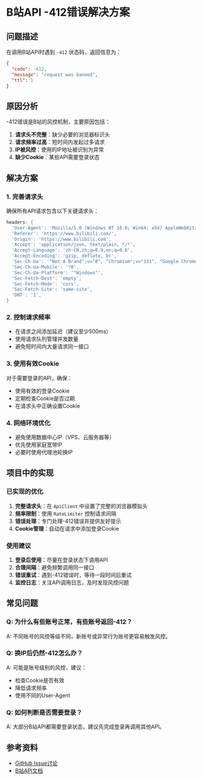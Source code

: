 # B站API -412错误解决方案

## 问题描述
在调用B站API时遇到 `-412` 状态码，返回信息为：
```json
{
  "code": -412,
  "message": "request was banned",
  "ttl": 1
}
```

## 原因分析
-412错误是B站的风控机制，主要原因包括：
1. **请求头不完整**：缺少必要的浏览器标识头
2. **请求频率过高**：短时间内发起过多请求
3. **IP被风控**：使用的IP地址被识别为异常
4. **缺少Cookie**：某些API需要登录状态

## 解决方案

### 1. 完善请求头
确保所有API请求包含以下关键请求头：

```dart
headers: {
  'User-Agent': 'Mozilla/5.0 (Windows NT 10.0; Win64; x64) AppleWebKit/537.36 (KHTML, like Gecko) Chrome/131.0.0.0 Safari/537.36',
  'Referer': 'https://www.bilibili.com/',
  'Origin': 'https://www.bilibili.com',
  'Accept': 'application/json, text/plain, */*',
  'Accept-Language': 'zh-CN,zh;q=0.9,en;q=0.8',
  'Accept-Encoding': 'gzip, deflate, br',
  'Sec-Ch-Ua': '"Not_A Brand";v="8", "Chromium";v="131", "Google Chrome";v="131"',
  'Sec-Ch-Ua-Mobile': '?0',
  'Sec-Ch-Ua-Platform': '"Windows"',
  'Sec-Fetch-Dest': 'empty',
  'Sec-Fetch-Mode': 'cors',
  'Sec-Fetch-Site': 'same-site',
  'DNT': '1',
}
```

### 2. 控制请求频率
- 在请求之间添加延迟（建议至少500ms）
- 使用请求队列管理并发数量
- 避免短时间内大量请求同一接口

### 3. 使用有效Cookie
对于需要登录的API，确保：
- 使用有效的登录Cookie
- 定期检查Cookie是否过期
- 在请求头中正确设置Cookie

### 4. 网络环境优化
- 避免使用数据中心IP（VPS、云服务器等）
- 优先使用家庭宽带IP
- 必要时使用代理池轮换IP

## 项目中的实现

### 已实现的优化
1. **完整请求头**：在 `ApiClient` 中设置了完整的浏览器模拟头
2. **频率限制**：使用 `RateLimiter` 控制请求间隔
3. **错误处理**：专门处理-412错误并提供友好提示
4. **Cookie管理**：自动在请求中添加登录Cookie

### 使用建议
1. **登录后使用**：尽量在登录状态下调用API
2. **合理间隔**：避免频繁调用同一接口
3. **错误重试**：遇到-412错误时，等待一段时间后重试
4. **监控日志**：关注API调用日志，及时发现风控问题

## 常见问题

### Q: 为什么有些账号正常，有些账号返回-412？
A: 不同账号的风控等级不同，新账号或异常行为账号更容易触发风控。

### Q: 换IP后仍然-412怎么办？
A: 可能是账号级别的风控，建议：
- 检查Cookie是否有效
- 降低请求频率
- 使用不同的User-Agent

### Q: 如何判断是否需要登录？
A: 大部分B站API都需要登录状态，建议先完成登录再调用其他API。

## 参考资料
- [GitHub Issue讨论](https://github.com/SocialSisterYi/bilibili-API-collect/issues/872)
- [B站API文档](https://github.com/SocialSisterYi/bilibili-API-collect) 
